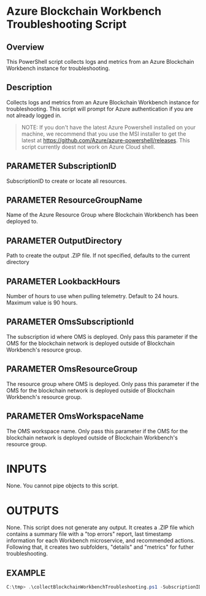 
Azure Blockchain Workbench Troubleshooting Script
=================================================

Overview
---------

This PowerShell script collects logs and metrics from an Azure Blockchain Workbench instance for
troubleshooting.

Description
------------

Collects logs and metrics from an Azure Blockchain Workbench instance for
troubleshooting. This script will prompt for Azure authentication if you
are not already logged in.

> NOTE: If you don't have the latest Azure Powershell installed on your machine, we recommend that you use the MSI installer to get the latest at https://github.com/Azure/azure-powershell/releases. This script currently doest not work on Azure Cloud shell.

PARAMETER SubscriptionID
------------------------
SubscriptionID to create or locate all resources.

PARAMETER ResourceGroupName
---------------------------
Name of the Azure Resource Group where Blockchain Workbench has been deployed to.

PARAMETER OutputDirectory
-------------------------
Path to create the output .ZIP file. If not specified, defaults to the current
directory

PARAMETER LookbackHours
-----------------------
Number of hours to use when pulling telemetry. Default to 24 hours. Maximum
value is 90 hours.

PARAMETER OmsSubscriptionId
---------------------------
The subscription id where OMS is deployed. Only pass this parameter if the OMS
for the blockchain network is deployed outside of Blockchain Workbench's resource
group.

PARAMETER OmsResourceGroup
--------------------------
The resource group where OMS is deployed. Only pass this parameter if the OMS
for the blockchain network is deployed outside of Blockchain Workbench's resource
group.

PARAMETER OmsWorkspaceName
--------------------------
The OMS workspace name. Only pass this parameter if the OMS for the blockchain
network is deployed outside of Blockchain Workbench's resource group.

INPUTS
=======
None. You cannot pipe objects to this script.

OUTPUTS
=======
None. This script does not generate any output. It creates a .ZIP file which 
contains a summary file with a "top errors" report, last timestamp 
information for each Workbench microservice, and recommended actions.
Following that, it creates two subfolders, "details" and "metrics" for futher
troubleshooting.

EXAMPLE
--------
``` powershell
C:\tmp> .\collectBlockchainWorkbenchTroubleshooting.ps1 -SubscriptionID "<subscription_id>" -ResourceGroupName "<workbench-resource-group-name>"
```